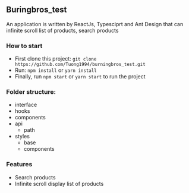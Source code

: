 ## Buringbros_test
An application is written by ReactJs, Typesciprt and Ant Design that can infinite scroll list of products, search products

### How to start
- First clone this project: `git clone https://github.com/Tuong1994/burningbros_test.git`
- Run: 
`npm install`
or 
`yarn install`
- Finally, run `npm start` or `yarn start` to run the project

### Folder structure: 
- interface
- hooks
- components
- api
  - path 
- styles
  - base
  - components

### Features
- Search products
- Infinite scroll display list of products

